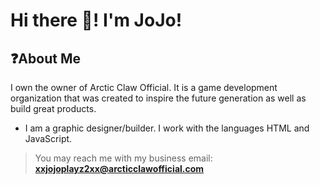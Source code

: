 # Hi there 👋! I'm JoJo!
## ❓About Me
I own the owner of Arctic Claw Official. It is a game development organization that was created to inspire the future generation as well as build great products.
- I am a graphic designer/builder. I work with the languages HTML and JavaScript.

> You may reach me with my business email: **xxjojoplayz2xx@arcticclawofficial.com**

##
<!--
**Jojoplayz2/Jojoplayz2** is a ✨ _special_ ✨ repository because its `README.md` (this file) appears on your GitHub profile.

Here are some ideas to get you started:

- 🔭 I’m currently working on ...
- 🌱 I’m currently learning ...
- 👯 I’m looking to collaborate on ...
- 🤔 I’m looking for help with ...
- 💬 Ask me about ...
- 📫 How to reach me: ...
- 😄 Pronouns: ...
- ⚡ Fun fact: ...
-->
